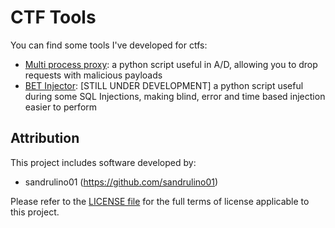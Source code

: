 # CTF Tools

You can find some tools I've developed for ctfs:
- [Multi process proxy](https://github.com/sandrulino01/ctf-tools/tree/main/http/multiprocess_proxy): a python script useful in A/D, allowing you to drop requests with malicious payloads
- [BET Injector](https://github.com/sandrulino01/ctf-tools/tree/main/sql/bet_injector/main.py): [STILL UNDER DEVELOPMENT] a python script useful during some SQL Injections, making blind, error and time based injection easier to perform

## Attribution

This project includes software developed by:

- sandrulino01 (https://github.com/sandrulino01)

Please refer to the [LICENSE file](https://github.com/sandrulino01/ctf-tools/tree/main/LICENSE) for the full terms of license applicable to this project.